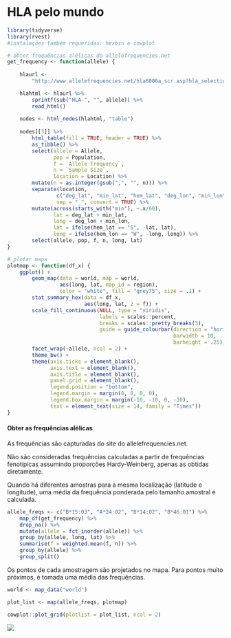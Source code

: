 HLA pelo mundo
================

``` r
library(tidyverse)
library(rvest)
#instalações também requeridas: hexbin e cowplot
```

``` r
# obter frequências alélicas do allelefrequencies.net
get_frequency <- function(allele) {
    
    hlaurl <- 
        "http://www.allelefrequencies.net/hla6006a_scr.asp?hla_selection=%s"

    hlahtml <- hlaurl %>%
        sprintf(sub("HLA-", "", allele)) %>%
        read_html()
    
    nodes <- html_nodes(hlahtml, "table")
    
    nodes[[3]] %>%
        html_table(fill = TRUE, header = TRUE) %>%
        as_tibble() %>%
        select(allele = Allele, 
               pop = Population, 
               f = `Allele Frequency`,
               n = `Sample Size`,
               location = Location) %>%
        mutate(n = as.integer(gsub(",", "", n))) %>%
        separate(location, 
                c("deg_lat", "min_lat", "hem_lat", "deg_lon", "min_lon", "hem_lon"), 
                sep = "_", convert = TRUE) %>%
        mutate(across(starts_with("min"), ~.x/60),
               lat = deg_lat + min_lat,
               long = deg_lon + min_lon,
               lat = ifelse(hem_lat == "S", -lat, lat),
               long = ifelse(hem_lon == "W", -long, long)) %>%
        select(allele, pop, f, n, long, lat)
}

# plotar mapa
plotmap <- function(df_x) {
    ggplot() +
        geom_map(data = world, map = world,
                 aes(long, lat, map_id = region),
                 color = "white", fill = "grey75", size = .1) +
        stat_summary_hex(data = df_x, 
                         aes(long, lat, z = f)) +
        scale_fill_continuous(NULL, type = "viridis",
                              labels = scales::percent,
                              breaks = scales::pretty_breaks(3),
                              guide = guide_colourbar(direction = "horizontal",
                                                      barwidth = 10,
                                                      barheight = .25)) +
        facet_wrap(~allele, ncol = 2) +
        theme_bw() +
        theme(axis.ticks = element_blank(),
              axis.text = element_blank(),
              axis.title = element_blank(),
              panel.grid = element_blank(),
              legend.position = "bottom",
              legend.margin = margin(0, 0, 0, 0),
              legend.box.margin = margin(-10, -10, 0, -10),
              text = element_text(size = 14, family = "Times"))
}
```

#### Obter as frequências alélicas

As frequências são capturadas do site do allelefrequencies.net.

Não são consideradas frequências calculadas a partir de frequências
fenotípicas assumindo proporções Hardy-Weinberg, apenas as obtidas
diretamente.

Quando há diferentes amostras para a mesma localização (latitude e
longitude), uma média da frequência ponderada pelo tamanho amostral é
calculada.

``` r
allele_freqs <- c("B*15:03", "A*24:02", "B*14:02", "B*46:01") %>%
    map_df(get_frequency) %>%
    drop_na() %>%
    mutate(allele = fct_inorder(allele)) %>%
    group_by(allele, long, lat) %>%
    summarise(f = weighted.mean(f, n)) %>%
    group_by(allele) %>%
    group_split()
```

Os pontos de cada amostragem são projetados no mapa. Para pontos muito
próximos, é tomada uma média das frequências.

``` r
world <- map_data("world")

plot_list <- map(allele_freqs, plotmap)

cowplot::plot_grid(plotlist = plot_list, ncol = 2)
```

![](frequencies_files/figure-gfm/plot-1.png)<!-- -->
